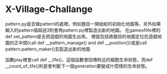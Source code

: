 # X-Village-Challange

pattern.py是去做pattern的處裡，例如題目一開始給的初始化地圖等。另外如果輸入的pattern值超過3則會再pattern.py裡製造出新的地圖。
在gameoflife裡的def set_pattern是去把遊戲的地圖生出來。
裡面包括將題目的地圖定位在遊戲地圖的正中間(call def __pattern_manage() and def __position())或是call pattern.pattern_maker()去製造出新的地圖

函數play裡會call def __life()，這個函數會回傳附近的細胞生命狀態，而def __count_of_life()則是會判斷下一個generation要變成什麼樣的生命狀態。 

